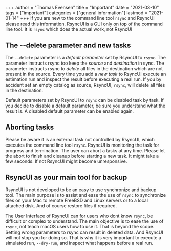 +++
author = "Thomas Evensen"
title = "Important"
date = "2021-03-10"
tags = ["important"]
categories = ["general information"]
lastmod = "2021-01-14"
+++
If you are new to the command line tool `rsync` and RsyncUI please read this information. RsyncUI is a GUI only on top of the command line tool. It is `rsync` which does the actual work, not RsyncUI

## The --delete parameter and new tasks

The `--delete` parameter is a *default parameter* set by RsyncUI to `rsync`. The parameter instructs rsync too keep the *source* and *destination* in sync. The parameter instructs rsync to *delete* all files in the destination which are not present in the source. Every time you add a *new task* to RsyncUI execute an estimation run and inspect the result before executing a real run. If you by accident set an empty catalog as source, RsyncUI, `rsync`, will delete all files in the destination.

Default parameters set by RsyncUI to `rsync` can be disabled task by task. If you decide to disable a default parameter, be sure you understand what the result is. A disabled default parameter can be enabled again.

## Aborting tasks

Please be aware it is an external task not controlled by RsyncUI, which executes the command line tool `rsync`. RsyncUI is monitoring the task for progress and termination. The user can abort a tasks at any time. Please let the abort to finish and cleanup before starting a new task. It might take a few seconds. If not RsyncUI might become unresponsive.

## RsyncUI as your main tool for backup

RsyncUI is not developed to be an easy to use synchronize and backup tool. The main purpose is to assist and ease the use of `rsync` to synchronize files on your Mac to remote FreeBSD and Linux servers or to a local attached disk. And of course restore files if required.

The User Interface of RsyncUI can for users who dont know `rsync`, be difficult or complex to understand. The main objective is to ease the use of `rsync`, not teach macOS users how to use it. That is beyond the scope. Setting wrong parameters to rsync can result in deleted data. And RsyncUI will not stop you for doing so. That is why it is very important to execute a simulated run, `--dry-run`, and inspect what happens before a real run.
